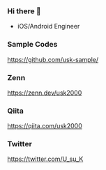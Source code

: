 ### Hi there 👋

- iOS/Android Engineer


### Sample Codes

https://github.com/usk-sample/

### Zenn
https://zenn.dev/usk2000

### Qiita
https://qiita.com/usk2000

### Twitter
https://twitter.com/U_su_K

<!--
**usk2000/usk2000** is a ✨ _special_ ✨ repository because its `README.md` (this file) appears on your GitHub profile.

Here are some ideas to get you started:

- 🔭 I’m currently working on ...
- 🌱 I’m currently learning ...
- 👯 I’m looking to collaborate on ...
- 🤔 I’m looking for help with ...
- 💬 Ask me about ...
- 📫 How to reach me: ...
- 😄 Pronouns: ...
- ⚡ Fun fact: ...
-->
